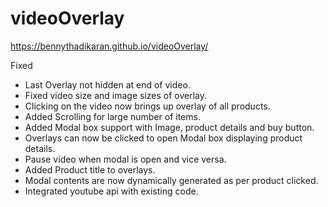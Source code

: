 # videoOverlay
https://bennythadikaran.github.io/videoOverlay/

Fixed

- Last Overlay not hidden at end of video.
- Fixed video size and image sizes of overlay.
- Clicking on the video now brings up overlay of all products.
- Added Scrolling for large number of items.
- Added Modal box support with Image, product details and buy button.
- Overlays can now be clicked to open Modal box displaying product details.
- Pause video when modal is open and vice versa.
- Added Product title to overlays.
- Modal contents are now dynamically generated as per product clicked.
- Integrated youtube api with existing code.
